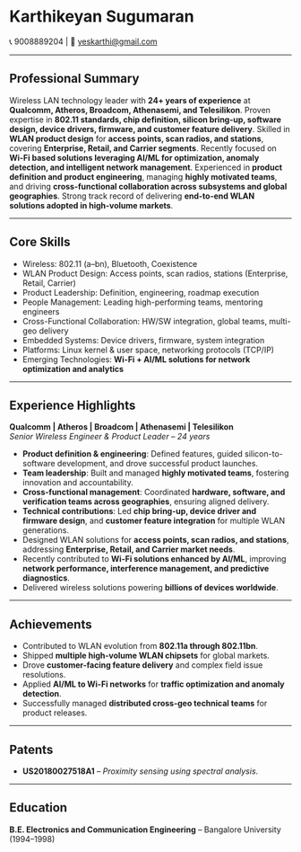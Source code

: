 # Karthikeyan Sugumaran  
📞 9008889204 | 📧 yeskarthi@gmail.com  

---

## Professional Summary  
Wireless LAN technology leader with **24+ years of experience** at **Qualcomm, Atheros, Broadcom, Athenasemi, and Telesilikon**. Proven expertise in **802.11 standards, chip definition, silicon bring-up, software design, device drivers, firmware, and customer feature delivery**. Skilled in **WLAN product design** for **access points, scan radios, and stations**, covering **Enterprise, Retail, and Carrier segments**. Recently focused on **Wi-Fi based solutions leveraging AI/ML for optimization, anomaly detection, and intelligent network management**. Experienced in **product definition and product engineering**, managing **highly motivated teams**, and driving **cross-functional collaboration across subsystems and global geographies**. Strong track record of delivering **end-to-end WLAN solutions adopted in high-volume markets**.  

---

## Core Skills  
- Wireless: 802.11 (a–bn), Bluetooth, Coexistence  
- WLAN Product Design: Access points, scan radios, stations (Enterprise, Retail, Carrier)  
- Product Leadership: Definition, engineering, roadmap execution  
- People Management: Leading high-performing teams, mentoring engineers  
- Cross-Functional Collaboration: HW/SW integration, global teams, multi-geo delivery  
- Embedded Systems: Device drivers, firmware, system integration  
- Platforms: Linux kernel & user space, networking protocols (TCP/IP)  
- Emerging Technologies: **Wi-Fi + AI/ML solutions for network optimization and analytics**  

---

## Experience Highlights  
**Qualcomm | Atheros | Broadcom | Athenasemi | Telesilikon**  
*Senior Wireless Engineer & Product Leader – 24 years*  
- **Product definition & engineering**: Defined features, guided silicon-to-software development, and drove successful product launches.  
- **Team leadership**: Built and managed **highly motivated teams**, fostering innovation and accountability.  
- **Cross-functional management**: Coordinated **hardware, software, and verification teams across geographies**, ensuring aligned delivery.  
- **Technical contributions**: Led **chip bring-up, device driver and firmware design**, and **customer feature integration** for multiple WLAN generations.  
- Designed WLAN solutions for **access points, scan radios, and stations**, addressing **Enterprise, Retail, and Carrier market needs**.  
- Recently contributed to **Wi-Fi solutions enhanced by AI/ML**, improving **network performance, interference management, and predictive diagnostics**.  
- Delivered wireless solutions powering **billions of devices worldwide**.  

---

## Achievements  
- Contributed to WLAN evolution from **802.11a through 802.11bn**.  
- Shipped **multiple high-volume WLAN chipsets** for global markets.  
- Drove **customer-facing feature delivery** and complex field issue resolutions.  
- Applied **AI/ML to Wi-Fi networks** for **traffic optimization and anomaly detection**.  
- Successfully managed **distributed cross-geo technical teams** for product releases.  

---

## Patents  
- **US20180027518A1** – *Proximity sensing using spectral analysis*.  

---

## Education  
**B.E. Electronics and Communication Engineering** – Bangalore University (1994–1998)  

